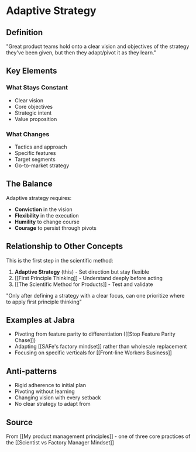 # Adaptive Strategy

## Definition

"Great product teams hold onto a clear vision and objectives of the strategy they've been given, but then they adapt/pivot it as they learn."

## Key Elements

### What Stays Constant
- Clear vision
- Core objectives
- Strategic intent
- Value proposition

### What Changes
- Tactics and approach
- Specific features
- Target segments
- Go-to-market strategy

## The Balance

Adaptive strategy requires:
- **Conviction** in the vision
- **Flexibility** in the execution
- **Humility** to change course
- **Courage** to persist through pivots

## Relationship to Other Concepts

This is the first step in the scientific method:
1. **Adaptive Strategy** (this) - Set direction but stay flexible
2. [[First Principle Thinking]] - Understand deeply before acting
3. [[The Scientific Method for Products]] - Test and validate

"Only after defining a strategy with a clear focus, can one prioritize where to apply first principle thinking"

## Examples at Jabra

- Pivoting from feature parity to differentiation ([[Stop Feature Parity Chase]])
- Adapting [[SAFe's factory mindset]] rather than wholesale replacement
- Focusing on specific verticals for [[Front-line Workers Business]]

## Anti-patterns

- Rigid adherence to initial plan
- Pivoting without learning
- Changing vision with every setback
- No clear strategy to adapt from

## Source
From [[My product management principles]] - one of three core practices of the [[Scientist vs Factory Manager Mindset]]